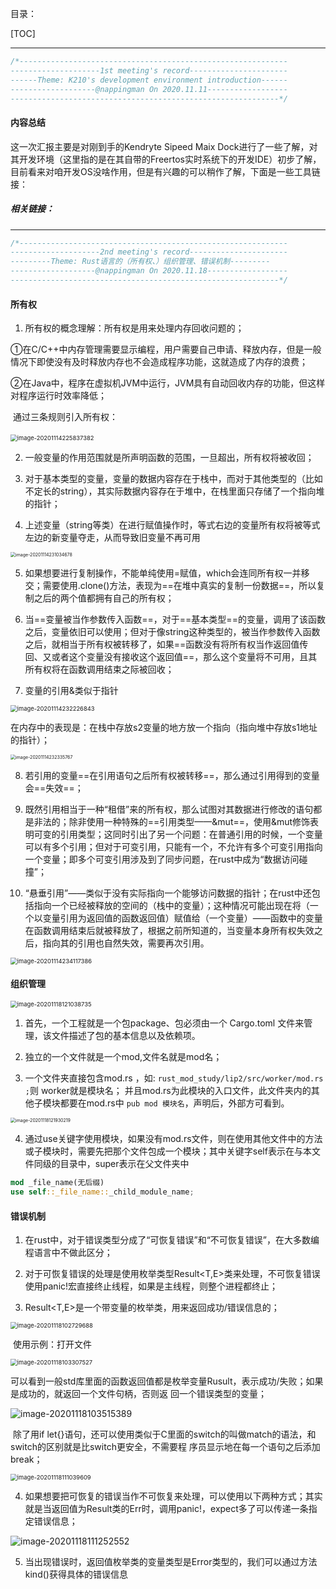 目录：

[TOC]

---



```c
/*------------------------------------------------------------
--------------------1st meeting's record----------------------
------Theme: K210's development environment introduction------
-------------------@nappingman On 2020.11.11------------------
------------------------------------------------------------*/
```

#### 内容总结

这一次汇报主要是对刚到手的Kendryte Sipeed Maix Dock进行了一些了解，对其开发环境（这里指的是在其自带的Freertos实时系统下的开发IDE）初步了解，目前看来对咱开发OS没啥作用，但是有兴趣的可以稍作了解，下面是一些工具链接：

##### 相关链接：

[Kendryte 官方的一款基于Visual Studio Code开发的IDE]: http://kendryte-ide.s3-website.cn-northwest-1.amazonaws.com.cn/
[IDE的Hello World入门]: https://xiangbingj.github.io/2019/05/12/k210_env/
[Linux下烧录工具Kflash]: https://github.com/sipeed/kflash_gui/releases
[Linux下串口工具minicom安装]: https://cn.maixpy.sipeed.com/zh/get_started/serial_tools.html
[Freertos开发书]: https://s3.cn-north-1.amazonaws.com.cn/dl.kendryte.com/documents/kendryte_freertos_programming_guide_20181012205800.pdf

[^Tips]: K210其他相关资料见pdf文件

------

```c
/*------------------------------------------------------------
--------------------2nd meeting's record----------------------
---------Theme: Rust语言的（所有权、）组织管理、错误机制---------
-------------------@nappingman On 2020.11.18------------------
------------------------------------------------------------*/
```



#### 所有权

1. 所有权的概念理解：所有权是用来处理内存回收问题的；

​	①在C/C++中内存管理需要显示编程，用户需要自己申请、释放内存，但是一般情况下即使没有及时释放内存也不会造成程序功能，这就造成了内存的浪费；

​	②在Java中，程序在虚拟机JVM中运行，JVM具有自动回收内存的功能，但这样对程序运行时效率降低；

​	通过三条规则引入所有权：

​	<img src="C:\Users\79146\AppData\Roaming\Typora\typora-user-images\image-20201114225837382.png" alt="image-20201114225837382" style="zoom:67%;" />

2. 一般变量的作用范围就是所声明函数的范围，一旦超出，所有权将被收回；

3. 对于基本类型的变量，变量的数据内容存在于栈中，而对于其他类型的（比如不定长的string），其实际数据内容存在于堆中，在栈里面只存储了一个指向堆的指针；

4. 上述变量（string等类）在进行赋值操作时，等式右边的变量所有权将被等式左边的新变量夺走，从而导致旧变量不再可用

<img src="C:\Users\79146\AppData\Roaming\Typora\typora-user-images\image-20201114231034678.png" alt="image-20201114231034678" style="zoom:50%;" />

5. 如果想要进行复制操作，不能单纯使用=赋值，which会连同所有权一并移交；需要使用.clone()方法，表现为==在堆中真实的复制一份数据==，所以复制之后的两个值都拥有自己的所有权；

6. 当==变量被当作参数传入函数==，对于==基本类型==的变量，调用了该函数之后，变量依旧可以使用；但对于像string这种类型的，被当作参数传入函数之后，就相当于所有权被转移了，如果==函数没有将所有权当作返回值传回、又或者这个变量没有接收这个返回值==，那么这个变量将不可用，且其所有权将在函数调用结束之际被回收；

7. 变量的引用&类似于指针

<img src="C:\Users\79146\AppData\Roaming\Typora\typora-user-images\image-20201114232226843.png" alt="image-20201114232226843" style="zoom: 67%;" />



​		在内存中的表现是：在栈中存放s2变量的地方放一个指向（指向堆中存放s1地址的指针）；

<img src="C:\Users\79146\AppData\Roaming\Typora\typora-user-images\image-20201114232335767.png" alt="image-20201114232335767" style="zoom: 50%;" />

8. 若引用的变量==在引用语句之后所有权被转移==，那么通过引用得到的变量会==失效==；

9. 既然引用相当于一种“租借”来的所有权，那么试图对其数据进行修改的语句都是非法的；除非使用一种特殊的==引用类型——&mut==，使用&mut修饰表明可变的引用类型；这同时引出了另一个问题：在普通引用的时候，一个变量可以有多个引用；但对于可变引用，只能有一个，不允许有多个可变引用指向一个变量；即多个可变引用涉及到了同步问题，在rust中成为“数据访问碰撞”；

10. “悬垂引用”——类似于没有实际指向一个能够访问数据的指针；在rust中还包括指向一个已经被释放的空间的（栈中的变量）；这种情况可能出现在将（一个以变量引用为返回值的函数返回值）赋值给（一个变量）——函数中的变量在函数调用结束后就被释放了，根据之前所知道的，当变量本身所有权失效之后，指向其的引用也自然失效，需要再次引用。

<img src="C:\Users\79146\AppData\Roaming\Typora\typora-user-images\image-20201114234117386.png" alt="image-20201114234117386" style="zoom:67%;" />



#### 组织管理

<img src="C:\Users\79146\AppData\Roaming\Typora\typora-user-images\image-20201118121038735.png" alt="image-20201118121038735" style="zoom:67%;" />

1. 首先，一个工程就是一个包package、包必须由一个 Cargo.toml 文件来管理，该文件描述了包的基本信息以及依赖项。

2. 独立的一个文件就是一个mod,文件名就是mod名；

3. 一个文件夹直接包含mod.rs ，如: `rust_mod_study/lip2/src/worker/mod.rs ;`则 worker就是模块名； 并且mod.rs为此模块的入口文件，此文件夹内的其他子模块都要在mod.rs中 `pub mod 模块名`，声明后，外部方可看到。

<img src="C:\Users\79146\AppData\Roaming\Typora\typora-user-images\image-20201118121930219.png" alt="image-20201118121930219" style="zoom:50%;" />

4. 通过use关键字使用模块，如果没有mod.rs文件，则在使用其他文件中的方法或子模块时，需要先把那个文件包成一个模块；其中关键字self表示在与本文件同级的目录中，super表示在父文件夹中

```rust
mod _file_name(无后缀)
use self::_file_name::_child_module_name;
```



#### 错误机制

1. 在rust中，对于错误类型分成了“可恢复错误”和“不可恢复错误”，在大多数编程语言中不做此区分；

2. 对于可恢复错误的处理是使用枚举类型Result<T,E>类来处理，不可恢复错误使用panic!宏直接终止线程，如果是主线程，则整个进程都终止；

3. Result<T,E>是一个带变量的枚举类，用来返回成功/错误信息的；

<img src="C:\Users\79146\AppData\Roaming\Typora\typora-user-images\image-20201118102729688.png" alt="image-20201118102729688" style="zoom:67%;" />

​	使用示例：打开文件

<img src="C:\Users\79146\AppData\Roaming\Typora\typora-user-images\image-20201118103307527.png" alt="image-20201118103307527" style="zoom:67%;" />

​	可以看到一般std库里面的函数返回值都是枚举变量Rusult，表示成功/失败；如果是成功的，就返回一个文件句柄，否则返	回一个错误类型的变量；

![image-20201118103515389](C:\Users\79146\AppData\Roaming\Typora\typora-user-images\image-20201118103515389.png)

​	除了用if let{}语句，还可以使用类似于C里面的switch的叫做match的语法，和switch的区别就是比switch更安全，不需要程	序员显示地在每一个语句之后添加break；

<img src="C:\Users\79146\AppData\Roaming\Typora\typora-user-images\image-20201118111039609.png" alt="image-20201118111039609" style="zoom:67%;" />

4. 如果想要把可恢复的错误当作不可恢复来处理，可以使用以下两种方式；其实就是当返回值为Result类的Err时，调用panic!，expect多了可以传递一条指定错误信息；

![image-20201118111252552](C:\Users\79146\AppData\Roaming\Typora\typora-user-images\image-20201118111252552.png)

5. 当出现错误时，返回值枚举类的变量类型是Error类型的，我们可以通过方法kind()获得具体的错误信息